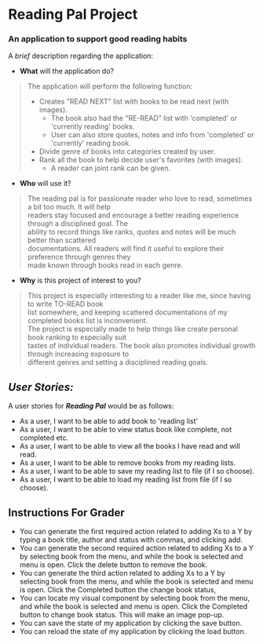 # Reading Pal Project

### An application to support good reading habits

A *brief* description regarding the application:
- **What** will the application do?

> The application will perform the following function:
> - Creates "READ NEXT" list with books to be read next (with images).
>   - The book also had the "RE-READ" list with 'completed' or 'currently reading' books.
>   - User can also store quotes, notes and info from 'completed' or 'currently' reading book.
> - Divide genre of books into categories created by user.
> - Rank all the book to help decide user's favorites (with images).
>   - A reader can joint rank can be given.

- **Who** will use it?
> The reading pal is for passionate reader who love to read, sometimes a bit too much. It will help <br> 
> readers stay focused and encourage a better reading experience through a disciplined goal. The <br> 
> ability to record things like ranks, quotes and notes will be much better than scattered <br> 
> documentations. All readers will find it useful to explore their preference through genres they <br>
> made known through books read in each genre.


- **Why** is this project of interest to you?
> This project is especially interesting to a reader like me, since having to write TO-READ book <br> 
> list somewhere, and keeping scattered documentations of my completed books list is inconvenient. <br>
> The project is especially made to help things like create personal book ranking to especially suit <br>
> tastes of individual readers. The book also promotes individual growth through increasing exposure to <br>
> different genres and setting a disciplined reading goals.

  
  
## *User Stories:*


A user stories for ***Reading Pal*** would be as follows:
- As a user, I want to be able to add book to 'reading list' 
- As a user, I want to be able to view status book like complete, not completed etc.
- As a user, I want to be able to view all the books I have read and will read.
- As a user, I want to be able to remove books from my reading lists.
- As a user, I want to be able to save my reading list to file (if I so choose).
- As a user, I want to be able to load my reading list from file (if I so choose).

## Instructions For Grader

- You can generate the first required action related to adding Xs to a Y by typing a book title, author 
and status with commas, and clicking add.
- You can generate the second required action related to adding Xs to a Y by selecting book from the menu, 
and while the book is selected and menu is open. Click the delete button to remove the book.
- You can generate the third action related to adding Xs to a Y by selecting book from the menu,
  and while the book is selected and menu is open. Click the Completed button the change book status,
- You can locate my visual component by selecting book from the menu,
  and while the book is selected and menu is open. Click the Completed button to change book status. This will
make an image pop-up.
- You can save the state of my application by clicking the save button.
- You can reload the state of my application by clicking the load button.
